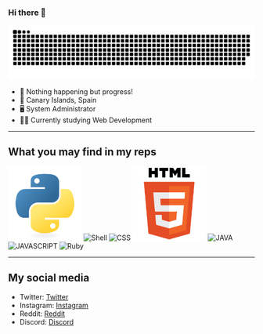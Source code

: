 ### Hi there 👋

![GitHub Snake](https://github.com/ElPayo/ElPayo/blob/output/github-contribution-grid-snake.svg)

+ 🚀 Nothing happening but progress!
+ 🌴 Canary Islands, Spain 
+ 🖥️ System Administrator
+ 🧑‍💻 Currently studying Web Development 

----
## What you may find in my reps

<img src="https://raw.githubusercontent.com/devicons/devicon/master/icons/python/python-original.svg" alt="Python" width=150px></img>
<img src="https://img1.freepng.es/20180808/ztj/kisspng-bash-shell-script-bourne-shell-scripting-language-create-and-delete-files-and-folders-in-bash-from-5b6ab0e69e1b41.6419858815337187586476.jpg" alt="Shell" width=150px></img>
<img src="https://w7.pngwing.com/pngs/4/808/png-transparent-css3-css3-logo-logo-language-programming-language-css-3d-icon.png" alt="CSS" width=150px></img>
<img src="https://raw.githubusercontent.com/devicons/devicon/master/icons/html5/html5-original-wordmark.svg" alt="HTML5" width=150px></img>
<img src="https://encrypted-tbn0.gstatic.com/images?q=tbn:ANd9GcTSGoUuU7hPFF1FpdbYDJsyCym1Z5alNpWyKfDWMUGNJ6u9eRwazV4OfU6jzj7jMLdlM5o&usqp=CAU" alt="JAVA" width=150px></img>
<img src="https://cdn.iconscout.com/icon/free/png-128/javascript-3629449-3031512.png" alt="JAVASCRIPT" width=150px></img>
<img src="https://www.clipartmax.com/png/middle/109-1092067_ruby-logo-png-ruby-icon.png" alt="Ruby" width=150px></img>

----
## My social media

+ Twitter: [Twitter](https://twitter.com/El_Payo_)
+ Instagram: [Instagram](https://www.instagram.com/el__payo__/)
+ Reddit: [Reddit](https://www.reddit.com/user/pay1sus)
+ Discord: [Discord](https://discord.com/users/501468024281366528)
